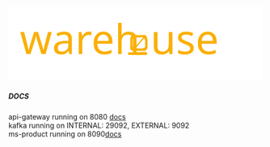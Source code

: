 ![warehouse-logo](WAREHOUSE.svg)

##### DOCS

api-gateway running on 8080 [docs](api-gateway/DOCS.md)<br>
kafka running on INTERNAL: 29092, EXTERNAL: 9092<br>
ms-product running on 8090[docs](ms-product/DOCS.md)<br>
